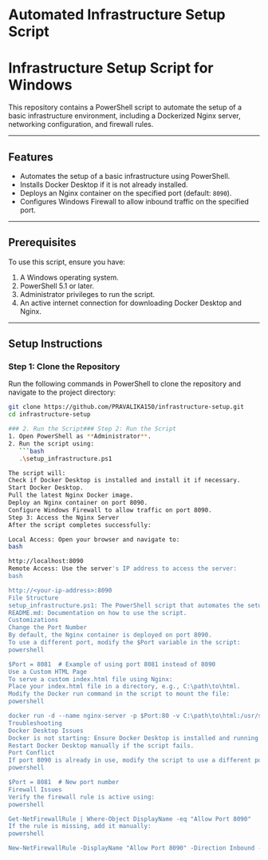 # Automated Infrastructure Setup Script

# Infrastructure Setup Script for Windows

This repository contains a PowerShell script to automate the setup of a basic infrastructure environment, including a Dockerized Nginx server, networking configuration, and firewall rules.

---

## Features
- Automates the setup of a basic infrastructure using PowerShell.
- Installs Docker Desktop if it is not already installed.
- Deploys an Nginx container on the specified port (default: `8090`).
- Configures Windows Firewall to allow inbound traffic on the specified port.

---

## Prerequisites
To use this script, ensure you have:
1. A Windows operating system.
2. PowerShell 5.1 or later.
3. Administrator privileges to run the script.
4. An active internet connection for downloading Docker Desktop and Nginx.

---

## Setup Instructions

### Step 1: Clone the Repository
Run the following commands in PowerShell to clone the repository and navigate to the project directory:
```bash
git clone https://github.com/PRAVALIKA150/infrastructure-setup.git
cd infrastructure-setup

### 2. Run the Script### Step 2: Run the Script
1. Open PowerShell as **Administrator**.
2. Run the script using:
   ```bash
   .\setup_infrastructure.ps1

The script will:
Check if Docker Desktop is installed and install it if necessary.
Start Docker Desktop.
Pull the latest Nginx Docker image.
Deploy an Nginx container on port 8090.
Configure Windows Firewall to allow traffic on port 8090.
Step 3: Access the Nginx Server
After the script completes successfully:

Local Access: Open your browser and navigate to:
bash

http://localhost:8090
Remote Access: Use the server's IP address to access the server:
bash

http://<your-ip-address>:8090
File Structure
setup_infrastructure.ps1: The PowerShell script that automates the setup process.
README.md: Documentation on how to use the script.
Customizations
Change the Port Number
By default, the Nginx container is deployed on port 8090.
To use a different port, modify the $Port variable in the script:
powershell

$Port = 8081  # Example of using port 8081 instead of 8090
Use a Custom HTML Page
To serve a custom index.html file using Nginx:
Place your index.html file in a directory, e.g., C:\path\to\html.
Modify the Docker run command in the script to mount the file:
powershell

docker run -d --name nginx-server -p $Port:80 -v C:\path\to\html:/usr/share/nginx/html nginx:latest
Troubleshooting
Docker Desktop Issues
Docker is not starting: Ensure Docker Desktop is installed and running. The script automatically starts Docker Desktop if it is not running.
Restart Docker Desktop manually if the script fails.
Port Conflict
If port 8090 is already in use, modify the script to use a different port by changing the $Port variable:
powershell

$Port = 8081  # New port number
Firewall Issues
Verify the firewall rule is active using:
powershell

Get-NetFirewallRule | Where-Object DisplayName -eq "Allow Port 8090"
If the rule is missing, add it manually:
powershell

New-NetFirewallRule -DisplayName "Allow Port 8090" -Direction Inbound -LocalPort 8090 -Protocol TCP -Ac
